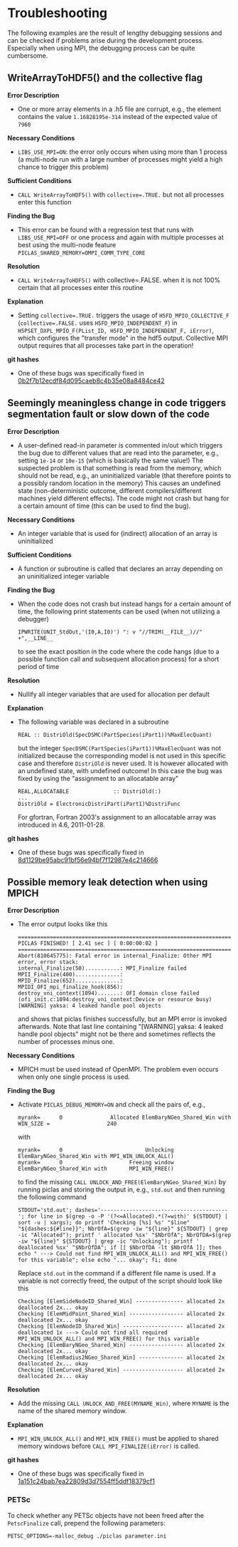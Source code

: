 # Troubleshooting
The following examples are the result of lengthy debugging sessions and can be checked if problems arise during the development
process. Especially when using MPI, the debugging process can be quite cumbersome.


## WriteArrayToHDF5() and the collective flag
**Error Description**
- One or more array elements in a .h5 file are corrupt, e.g., the element contains the value `1.16828195e-314` instead of the expected
value of `7960`

**Necessary Conditions**
- `LIBS_USE_MPI=ON`: the error only occurs when using more than 1 process (a multi-node run with a large number of processes
  might yield a high chance to trigger this problem)

**Sufficient Conditions**
- `CALL WriteArrayToHDF5()` with `collective=.TRUE.` but not all processes enter this function

**Finding the Bug**
- This error can be found with a regression test that runs with `LIBS_USE_MPI=OFF` or one process and again with multiple processes
at best using the multi-node feature `PICLAS_SHARED_MEMORY=OMPI_COMM_TYPE_CORE`

**Resolution**
- `CALL WriteArrayToHDF5()` with collective=.FALSE. when it is not 100% certain that all processes enter this routine

**Explanation**
- Setting `collective=.TRUE.` triggers the usage of `H5FD_MPIO_COLLECTIVE_F` (`collective=.FALSE.` uses `H5FD_MPIO_INDEPENDENT_F`) in
  `H5PSET_DXPL_MPIO_F(PList_ID, H5FD_MPIO_INDEPENDENT_F, iError)`, which configures the "transfer mode" in the hdf5 output.
  Collective MPI output requires that all processes take part in the operation!

**git hashes**
- One of these bugs was specifically fixed in
  [0b2f7b12ecdf84d095caeb8c4b35e08a8484ce42](https://github.com/piclas-framework/piclas/commit/0b2f7b12ecdf84d095caeb8c4b35e08a8484ce42)


## Seemingly meaningless change in code triggers segmentation fault or slow down of the code
**Error Description**
- A user-defined read-in parameter is commented in/out which triggers the bug due to different values that are read into the
  parameter, e.g., setting `1e-14` or `10e-15` (which is basically the same value!)
  The suspected problem is that something is read from the memory, which should not be read, e.g., an uninitialized variable
  (that therefore points to a possibly random location in the memory)
  This causes an undefined state (non-deterministic outcome, different compilers/different machines yield different effects).
  The code might not crash but hang for a certain amount of time (this can be used to find the bug).

**Necessary Conditions**
- An integer variable that is used for (indirect) allocation of an array is uninitialized

**Sufficient Conditions**
- A function or subroutine is called that declares an array depending on an uninitialized integer variable

**Finding the Bug**
- When the code does not crash but instead hangs for a certain amount of time, the following print statements can be used (when not
  utilizing a debugger)

      IPWRITE(UNIT_StdOut,'(I0,A,I0)') ": v "//TRIM(__FILE__)//" +",__LINE__

  to see the exact position in the code where the code hangs (due to a possible function call and subsequent allocation process)
  for a short period of time

**Resolution**
- Nullify all integer variables that are used for allocation per default

**Explanation**
- The following variable was declared in a subroutine

      REAL :: DistriOld(SpecDSMC(PartSpecies(iPart1))%MaxElecQuant)

  but the integer `SpecDSMC(PartSpecies(iPart1))%MaxElecQuant` was not initialized because the corresponding model is not used in
  this specific case and therefore `DistriOld` is never used. It is however allocated with an undefined state, with undefined outcome!
  In this case the bug was fixed by using the "assignment to an allocatable array"

      REAL,ALLOCATABLE              :: DistriOld(:)
      ...
      DistriOld = ElectronicDistriPart(iPart1)%DistriFunc

  For gfortran, Fortran 2003's assignment to an allocatable array was introduced in 4.6, 2011-01-28.

**git hashes**
- One of these bugs was specifically fixed in
  [8d1129be95abc91bf56e94bf7f12987e4c214666](https://github.com/piclas-framework/piclas/commit/8d1129be95abc91bf56e94bf7f12987e4c214666)


## Possible memory leak detection when using MPICH
**Error Description**
- The error output looks like this

      ====================================================================================================================================
      PICLAS FINISHED! [ 2.41 sec ] [ 0:00:00:02 ]
      ====================================================================================================================================
      Abort(810645775): Fatal error in internal_Finalize: Other MPI error, error stack:
      internal_Finalize(50)...........: MPI_Finalize failed
      MPII_Finalize(400)..............:
      MPID_Finalize(652)..............:
      MPIDI_OFI_mpi_finalize_hook(856):
      destroy_vni_context(1094).......: OFI domain close failed (ofi_init.c:1094:destroy_vni_context:Device or resource busy)
      [WARNING] yaksa: 4 leaked handle pool objects

  and shows that piclas finishes successfully, but an MPI error is invoked afterwards.
  Note that last line containing "[WARNING] yaksa: 4 leaked handle pool objects" might not be there and sometimes reflects the
  number of processes minus one.

**Necessary Conditions**
- MPICH must be used instead of OpenMPI. The problem even occurs when only one single process is used.


**Finding the Bug**
- Activate `PICLAS_DEBUG_MEMORY=ON` and check all the pairs of, e.g.,

      myrank=      0               Allocated ElemBaryNGeo_Shared_Win with WIN_SIZE =                  240

  with

      myrank=      0                          Unlocking ElemBaryNGeo_Shared_Win with MPI_WIN_UNLOCK_ALL()
      myrank=      0                     Freeing window ElemBaryNGeo_Shared_Win with       MPI_WIN_FREE()

  to find the missing `CALL UNLOCK_AND_FREE(ElemBaryNGeo_Shared_Win)` by running piclas and storing the output in, e.g., `std.out`
  and then running the following command

      STDOUT='std.out'; dashes='----------------------------------------'; for line in $(grep -o -P '(?<=Allocated).*(?=with)' ${STDOUT} | sort -u | xargs); do printf 'Checking [%s] %s' "$line" "${dashes:${#line}}"; NbrOfA=$(grep -iw "${line}" ${STDOUT} | grep -ic "Allocated"); printf ' allocated %sx' "$NbrOfA"; NbrOfDA=$(grep -iw "${line}" ${STDOUT} | grep -ic "Unlocking"); printf ' deallocated %sx' "$NbrOfDA"; if [[ $NbrOfDA -lt $NbrOfA ]]; then echo " ---> Could not find MPI_WIN_UNLOCK_ALL() and MPI_WIN_FREE() for this variable"; else echo "... okay"; fi; done

  Replace `std.out` in the command if a different file name is used.
  If a variable is not correctly freed, the output of the script should look like this

      Checking [ElemSideNodeID_Shared_Win] --------------- allocated 2x deallocated 2x... okay
      Checking [ElemMidPoint_Shared_Win] ----------------- allocated 2x deallocated 2x... okay
      Checking [ElemNodeID_Shared_Win] ------------------- allocated 2x deallocated 1x ---> Could not find all required MPI_WIN_UNLOCK_ALL() and MPI_WIN_FREE() for this variable
      Checking [ElemBaryNGeo_Shared_Win] ----------------- allocated 2x deallocated 2x... okay
      Checking [ElemRadius2NGeo_Shared_Win] -------------- allocated 2x deallocated 2x... okay
      Checking [ElemCurved_Shared_Win] ------------------- allocated 2x deallocated 2x... okay

**Resolution**
- Add the missing `CALL UNLOCK_AND_FREE(MYNAME_Win)`, where `MYNAME` is the name of the shared memory window.

**Explanation**
- `MPI_WIN_UNLOCK_ALL()` and `MPI_WIN_FREE()` must be applied to shared memory windows before `CALL MPI_FINALIZE(iError)` is called.

**git hashes**
- One of these bugs was specifically fixed in
  [1a151c24bab7ea22809d3d7554ff5ddf18379cf1](https://github.com/piclas-framework/piclas/commit/1a151c24bab7ea22809d3d7554ff5ddf18379cf1)

### PETSc

To check whether any PETSc objects have not been freed after the `PetscFinalize` call, prepend the following parameters:

    PETSC_OPTIONS=-malloc_debug ./piclas parameter.ini